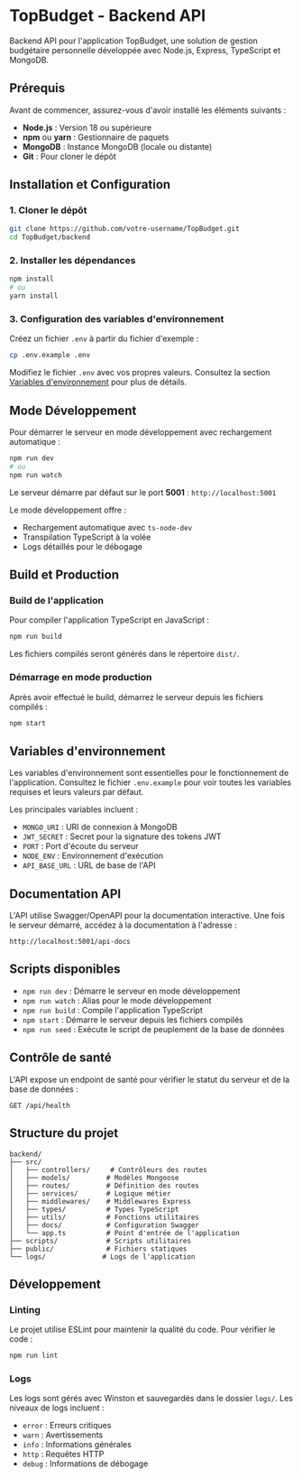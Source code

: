 # TopBudget - Backend API

Backend API pour l'application TopBudget, une solution de gestion budgétaire personnelle développée avec Node.js, Express, TypeScript et MongoDB.

## Prérequis

Avant de commencer, assurez-vous d'avoir installé les éléments suivants :

- **Node.js** : Version 18 ou supérieure
- **npm** ou **yarn** : Gestionnaire de paquets
- **MongoDB** : Instance MongoDB (locale ou distante)
- **Git** : Pour cloner le dépôt

## Installation et Configuration

### 1. Cloner le dépôt

```bash
git clone https://github.com/votre-username/TopBudget.git
cd TopBudget/backend
```

### 2. Installer les dépendances

```bash
npm install
# ou
yarn install
```

### 3. Configuration des variables d'environnement

Créez un fichier `.env` à partir du fichier d'exemple :

```bash
cp .env.example .env
```

Modifiez le fichier `.env` avec vos propres valeurs. Consultez la section [Variables d'environnement](#variables-denvironnement) pour plus de détails.

## Mode Développement

Pour démarrer le serveur en mode développement avec rechargement automatique :

```bash
npm run dev
# ou
npm run watch
```

Le serveur démarre par défaut sur le port **5001** : `http://localhost:5001`

Le mode développement offre :
- Rechargement automatique avec `ts-node-dev`
- Transpilation TypeScript à la volée
- Logs détaillés pour le débogage

## Build et Production

### Build de l'application

Pour compiler l'application TypeScript en JavaScript :

```bash
npm run build
```

Les fichiers compilés seront générés dans le répertoire `dist/`.

### Démarrage en mode production

Après avoir effectué le build, démarrez le serveur depuis les fichiers compilés :

```bash
npm start
```

## Variables d'environnement

Les variables d'environnement sont essentielles pour le fonctionnement de l'application. Consultez le fichier `.env.example` pour voir toutes les variables requises et leurs valeurs par défaut.

Les principales variables incluent :
- `MONGO_URI` : URI de connexion à MongoDB
- `JWT_SECRET` : Secret pour la signature des tokens JWT  
- `PORT` : Port d'écoute du serveur
- `NODE_ENV` : Environnement d'exécution
- `API_BASE_URL` : URL de base de l'API

## Documentation API

L'API utilise Swagger/OpenAPI pour la documentation interactive. Une fois le serveur démarré, accédez à la documentation à l'adresse :

```
http://localhost:5001/api-docs
```

## Scripts disponibles

- `npm run dev` : Démarre le serveur en mode développement
- `npm run watch` : Alias pour le mode développement  
- `npm run build` : Compile l'application TypeScript
- `npm start` : Démarre le serveur depuis les fichiers compilés
- `npm run seed` : Exécute le script de peuplement de la base de données

## Contrôle de santé

L'API expose un endpoint de santé pour vérifier le statut du serveur et de la base de données :

```
GET /api/health
```

## Structure du projet

```
backend/
├── src/
│   ├── controllers/     # Contrôleurs des routes
│   ├── models/         # Modèles Mongoose
│   ├── routes/         # Définition des routes
│   ├── services/       # Logique métier
│   ├── middlewares/    # Middlewares Express
│   ├── types/          # Types TypeScript  
│   ├── utils/          # Fonctions utilitaires
│   ├── docs/           # Configuration Swagger
│   └── app.ts          # Point d'entrée de l'application
├── scripts/            # Scripts utilitaires
├── public/             # Fichiers statiques
└── logs/              # Logs de l'application
```

## Développement

### Linting

Le projet utilise ESLint pour maintenir la qualité du code. Pour vérifier le code :

```bash
npm run lint
```

### Logs

Les logs sont gérés avec Winston et sauvegardés dans le dossier `logs/`. Les niveaux de logs incluent :
- `error` : Erreurs critiques
- `warn` : Avertissements  
- `info` : Informations générales
- `http` : Requêtes HTTP
- `debug` : Informations de débogage 